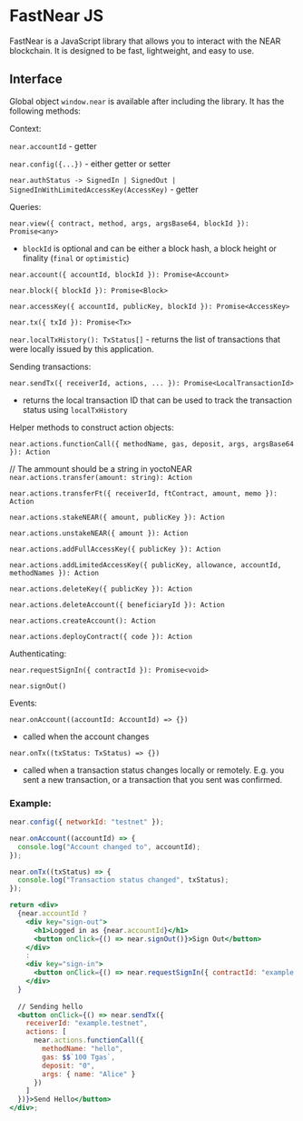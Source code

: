 # FastNear JS

FastNear is a JavaScript library that allows you to interact with the NEAR blockchain. It is designed to be fast, lightweight, and easy to use.

## Interface

Global object `window.near` is available after including the library. It has the following methods:

Context:

`near.accountId` - getter

`near.config({...})` - either getter or setter

`near.authStatus -> SignedIn | SignedOut | SignedInWithLimitedAccessKey(AccessKey)` - getter

Queries:

`near.view({ contract, method, args, argsBase64, blockId }): Promise<any>`
- `blockId` is optional and can be either a block hash, a block height or finality (`final` or `optimistic`)

`near.account({ accountId, blockId }): Promise<Account>`

`near.block({ blockId }): Promise<Block>`

`near.accessKey({ accountId, publicKey, blockId }): Promise<AccessKey>`

`near.tx({ txId }): Promise<Tx>`

`near.localTxHistory(): TxStatus[]` - returns the list of transactions that were locally issued by this application.

Sending transactions:

`near.sendTx({ receiverId, actions, ... }): Promise<LocalTransactionId>`
- returns the local transaction ID that can be used to track the transaction status using `localTxHistory`

Helper methods to construct action objects:

`near.actions.functionCall({ methodName, gas, deposit, args, argsBase64 }): Action`

// The ammount should be a string in yoctoNEAR
`near.actions.transfer(amount: string): Action`

`near.actions.transferFt({ receiverId, ftContract, amount, memo }): Action`

`near.actions.stakeNEAR({ amount, publicKey }): Action`

`near.actions.unstakeNEAR({ amount }): Action`

`near.actions.addFullAccessKey({ publicKey }): Action`

`near.actions.addLimitedAccessKey({ publicKey, allowance, accountId, methodNames }): Action`

`near.actions.deleteKey({ publicKey }): Action`

`near.actions.deleteAccount({ beneficiaryId }): Action`

`near.actions.createAccount(): Action`

`near.actions.deployContract({ code }): Action`

Authenticating:

`near.requestSignIn({ contractId }): Promise<void>`

`near.signOut()`

Events:

`near.onAccount((accountId: AccountId) => {})`
- called when the account changes

`near.onTx((txStatus: TxStatus) => {})`
- called when a transaction status changes locally or remotely. E.g. you sent a new transaction, or a transaction that you sent was confirmed.

### Example:

```jsx
near.config({ networkId: "testnet" });

near.onAccount((accountId) => {
  console.log("Account changed to", accountId);
});

near.onTx((txStatus) => {
  console.log("Transaction status changed", txStatus);
});

return <div>
  {near.accountId ?
    <div key="sign-out">
      <h1>Logged in as {near.accountId}</h1>
      <button onClick={() => near.signOut()}>Sign Out</button>
    </div>
    : 
    <div key="sign-in">
      <button onClick={() => near.requestSignIn({ contractId: "example.testnet" })}>Sign In</button>
    </div>
  }
  
  // Sending hello
  <button onClick={() => near.sendTx({
    receiverId: "example.testnet",
    actions: [
      near.actions.functionCall({
        methodName: "hello",
        gas: $$`100 Tgas`,
        deposit: "0",
        args: { name: "Alice" }
      })
    ]
  })}>Send Hello</button>
</div>;

```
